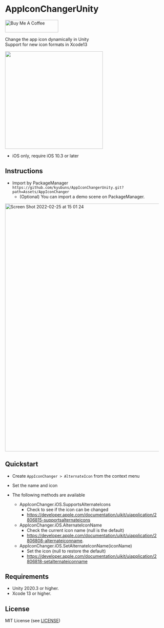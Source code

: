 # AppIconChangerUnity

<a href="https://www.buymeacoffee.com/kyubuns" target="_blank"><img src="https://cdn.buymeacoffee.com/buttons/default-orange.png" alt="Buy Me A Coffee" height="41" width="174"></a>

Change the app icon dynamically in Unity  
Support for new icon formats in Xcode13

<img src="https://user-images.githubusercontent.com/961165/80934851-02bad200-8e05-11ea-9f91-821b5a42def9.gif" width="320">

- iOS only, require iOS 10.3 or later

## Instructions

- Import by PackageManager `https://github.com/kyubuns/AppIconChangerUnity.git?path=Assets/AppIconChanger`
  - (Optional) You can import a demo scene on PackageManager.
<img width="813" alt="Screen Shot 2022-02-25 at 15 01 24" src="https://user-images.githubusercontent.com/961165/155662881-60ea3785-d3e7-4bda-9da8-3f8208d27390.png">

## Quickstart

- Create `AppIconChanger > AlternateIcon` from the context menu

- Set the name and icon

- The following methods are available
    - AppIconChanger.iOS.SupportsAlternateIcons
        - Check to see if the icon can be changed
        - https://developer.apple.com/documentation/uikit/uiapplication/2806815-supportsalternateicons
    - AppIconChanger.iOS.AlternateIconName
        - Check the current icon name (null is the default)
        - https://developer.apple.com/documentation/uikit/uiapplication/2806808-alternateiconname.
    - AppIconChanger.iOS.SetAlternateIconName(iconName)
        - Set the icon (null to restore the default)
        - https://developer.apple.com/documentation/uikit/uiapplication/2806818-setalternateiconname

## Requirements

- Unity 2020.3 or higher.
- Xcode 13 or higher.

## License

MIT License (see [LICENSE](LICENSE))

